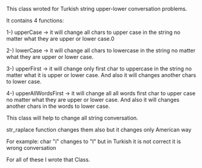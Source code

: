 ﻿This class wroted for Turkish string upper-lower conversation problems. 

It contains 4 functions:

1-) upperCase          -> it will change all chars to upper case in the string no matter what they are upper or lower case.0

2-) lowerCase          -> it will change all chars to lowercase in the string no matter what they are upper or lower case.

3-) upperFirst         -> it will change only first char to uppercase in the string no matter what it is upper or lower case. And also it will changes another chars to lower case.

4-) upperAllWordsFirst -> it will change all all words first char to upper case no matter what they are upper or lower case. And also it will changes another chars in the words to lower case.

This class will help to change all string conversation.

str_raplace function changes them also but it changes only American way

For example: char "i" changes to "I" but in Turkish it is not correct it is wrong conversation
     
For all of these I wrote that Class.

